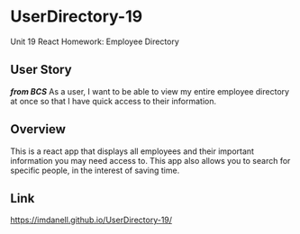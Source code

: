 # UserDirectory-19
Unit 19 React Homework: Employee Directory

## User Story

***from BCS*** As a user, I want to be able to view my entire employee directory at once so that I have quick access to their information.

## Overview

This is a react app that displays all employees and their important information you may need access to. This app also allows you to search for specific people, in the interest of saving time.

## Link

https://imdanell.github.io/UserDirectory-19/

